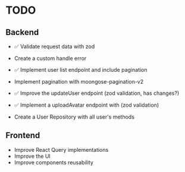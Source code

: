 # TODO

## Backend

- ✅ Validate request data with zod
- Create a custom handle error
- ✅ Implement user list endpoint and include pagination
- Implement pagination with moongose-pagination-v2
- ✅ Improve the updateUser endpoint (zod validation, has changes?)
- ✅ Implement a uploadAvatar endpoint with (zod validation)

- Create a User Repository with all user's methods

## Frontend

- Improve React Query implementations
- Improve the UI
- Improve components reusability

